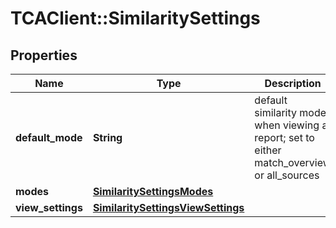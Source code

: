 # TCAClient::SimilaritySettings

## Properties
Name | Type | Description | Notes
------------ | ------------- | ------------- | -------------
**default_mode** | **String** | default similarity mode when viewing a report; set to either match_overview or all_sources | [optional] 
**modes** | [**SimilaritySettingsModes**](SimilaritySettingsModes.md) |  | [optional] 
**view_settings** | [**SimilaritySettingsViewSettings**](SimilaritySettingsViewSettings.md) |  | [optional] 

